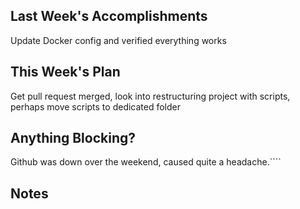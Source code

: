## Last Week's Accomplishments

Update Docker config and verified everything works

## This Week's Plan

Get pull request merged, look into restructuring project with scripts, perhaps move scripts to dedicated folder

## Anything Blocking?

Github was down over the weekend, caused quite a headache.````

## Notes
